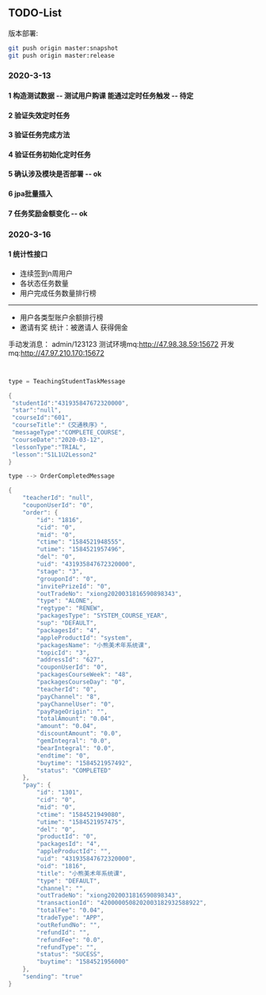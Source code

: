 ## TODO-List

版本部署:
```bash
git push origin master:snapshot  
git push origin master:release
```

### 2020-3-13
#### 1 构造测试数据 -- 测试用户购课 能通过定时任务触发 -- 待定
#### 2 验证失效定时任务
#### 3 验证任务完成方法
#### 4 验证任务初始化定时任务
#### 5 确认涉及模块是否部署 -- ok
#### 6 jpa批量插入
#### 7 任务奖励金额变化 -- ok


### 2020-3-16
#### 1 统计性接口
- 连续签到n周用户
- 各状态任务数量
- 用户完成任务数量排行榜
- - - - - - - - - - - 
- 用户各类型账户余额排行榜
- 邀请有奖 统计：被邀请人 获得佣金  





手动发消息：
admin/123123
测试环境mq:http://47.98.38.59:15672
开发mq:http://47.97.210.170:15672
```java


type = TeachingStudentTaskMessage

{
 "studentId":"431935847672320000", 
 "star":"null", 
 "courseId":"601", 
 "courseTitle":"《交通秩序》", 
 "messageType":"COMPLETE_COURSE", 
 "courseDate":"2020-03-12", 
 "lessonType":"TRIAL", 
 "lesson":"S1L1U2Lesson2"
}
```

```java
type --> OrderCompletedMessage

{
	"teacherId": "null",
	"couponUserId": "0",
	"order": {
		"id": "1816",
		"cid": "0",
		"mid": "0",
		"ctime": "1584521948555",
		"utime": "1584521957496",
		"del": "0",
		"uid": "431935847672320000",
		"stage": "3",
		"grouponId": "0",
		"invitePrizeId": "0",
		"outTradeNo": "xiong2020031816590898343",
		"type": "ALONE",
		"regtype": "RENEW",
		"packagesType": "SYSTEM_COURSE_YEAR",
		"sup": "DEFAULT",
		"packagesId": "4",
		"appleProductId": "system",
		"packagesName": "小熊美术年系统课",
		"topicId": "3",
		"addressId": "627",
		"couponUserId": "0",
		"packagesCourseWeek": "48",
		"packagesCourseDay": "0",
		"teacherId": "0",
		"payChannel": "8",
		"payChannelUser": "0",
		"payPageOrigin": "",
		"totalAmount": "0.04",
		"amount": "0.04",
		"discountAmount": "0.0",
		"gemIntegral": "0.0",
		"bearIntegral": "0.0",
		"endtime": "0",
		"buytime": "1584521957492",
		"status": "COMPLETED"
	},
	"pay": {
		"id": "1301",
		"cid": "0",
		"mid": "0",
		"ctime": "1584521949080",
		"utime": "1584521957475",
		"del": "0",
		"productId": "0",
		"packagesId": "4",
		"appleProductId": "",
		"uid": "431935847672320000",
		"oid": "1816",
		"title": "小熊美术年系统课",
		"type": "DEFAULT",
		"channel": "",
		"outTradeNo": "xiong2020031816590898343",
		"transactionId": "4200000508202003182932588922",
		"totalFee": "0.04",
		"tradeType": "APP",
		"outRefundNo": "",
		"refundId": "",
		"refundFee": "0.0",
		"refundType": "",
		"status": "SUCESS",
		"buytime": "1584521956000"
	},
	"sending": "true"
}
```